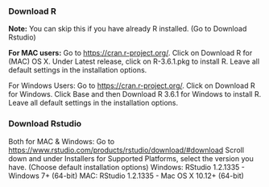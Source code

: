 ### Download R


**Note:** You can skip this if you have already R installed. (Go to Download Rstudio)<br>


**For MAC users:**
 Go to https://cran.r-project.org/.
 Click on Download R for (MAC) OS X.
Under Latest release, click on R-3.6.1.pkg to install R. Leave all default settings in the installation options.

For Windows Users:
Go to https://cran.r-project.org/.
 Click on Download R for Windows.
Click Base and then Download R 3.6.1 for Windows to install R. Leave all default settings in the installation options.


### Download Rstudio 

Both for MAC & Windows:
Go to https://www.rstudio.com/products/rstudio/download/#download
Scroll down and under Installers for Supported Platforms, select the version you have. (Choose default installation options)
            Windows: RStudio 1.2.1335 - Windows 7+ (64-bit)
            MAC: RStudio 1.2.1335 - Mac OS X 10.12+ (64-bit)
